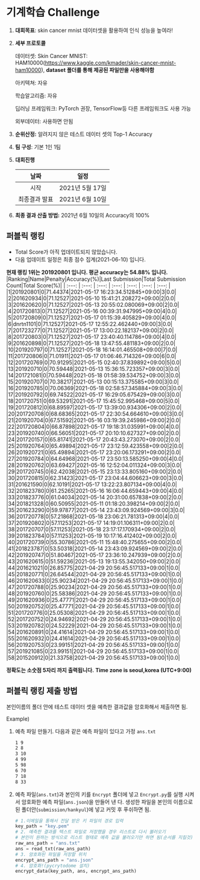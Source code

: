 # **기계학습 Challenge**
1. **대회목표**: skin cancer mnist 데이터셋을 활용하여 인식 성능을 높여라!

2. **세부 프로토콜**

   데이터셋: Skin Cancer MNIST: HAM10000(https://www.kaggle.com/kmader/skin-cancer-mnist-ham10000), 
           **dataset 폴더를 통해 제공된 파일만을 사용해야함**

   아키텍쳐: 자유

   학습알고리즘: 자유

   딥러닝 프레임워크: PyTorch 권장, TensorFlow등 다른 프레임워크도 사용 가능

   외부데이터: 사용하면 안됨

3. **순위산정:** 알려지지 않은 테스트 데이터 셋의 Top-1 Accuracy

4. **팀 구성**: 기본 1인 1팀


5. **대회진행**

   |     날짜      |      일정       |
   | :-----------: | :-------------: |
   |     시작      | 2021년 5월 17일 |
   | 최종결과 발표 | 2021년 6월 10일  |

7. **최종 결과 산출 방법:** 2021년 6월 10일의 Accuracy의 100%


## 퍼블릭 랭킹

  
- Total Score가 아직 업데이트되지 않았습니다. 
 - 다음 업데이트 일정은 최종 점수 집계(2021-06-10) 입니다.
  
**현재 랭킹 1위는 201920801 입니다. 평균 accuracy는 54.88% 입니다.**
|Ranking|Name|Penalty|Accuracy(%)|Last Submission|Total Submission Count|Total Score(%)|
| :---: | :---: | :---: | :---: | :---: | :---: | :---: |
|1|201920801|0|71.44374|2021-05-17 16:23:34.512845+09:00|3|0.0|
|2|201620934|0|71.12527|2021-05-10 15:41:21.208272+09:00|2|0.0|
|3|201620620|0|71.12527|2021-05-13 20:55:02.080069+09:00|2|0.0|
|4|201720813|0|71.12527|2021-05-16 00:39:31.947995+09:00|4|0.0|
|5|201720809|0|71.12527|2021-05-17 01:15:39.405829+09:00|4|0.0|
|6|dnrtn1101|0|71.12527|2021-05-17 12:55:22.462440+09:00|3|0.0|
|7|201723277|0|71.12527|2021-05-17 13:00:22.182137+09:00|2|0.0|
|8|201720803|0|71.12527|2021-05-17 23:40:40.114786+09:00|4|0.0|
|9|201620898|0|71.12527|2021-05-18 13:47:55.481183+09:00|2|0.0|
|10|201920797|0|71.12527|2021-05-18 16:14:01.465508+09:00|7|0.0|
|11|201720806|0|71.01911|2021-05-17 01:06:46.714326+09:00|6|0.0|
|12|201720769|0|70.91295|2021-05-15 02:40:37.839892+09:00|5|0.0|
|13|201920710|0|70.59448|2021-05-13 15:36:15.723357+09:00|3|0.0|
|14|201721081|0|70.59448|2021-05-18 01:58:39.534752+09:00|3|0.0|
|15|201920707|0|70.38217|2021-05-13 00:15:13.375585+09:00|3|0.0|
|16|201920785|0|70.06369|2021-05-18 02:58:57.345884+09:00|3|0.0|
|17|201920792|0|69.74522|2021-05-17 16:29:05.675429+09:00|3|0.0|
|18|201720751|0|69.53291|2021-05-17 15:45:52.995468+09:00|5|0.0|
|19|201720812|0|68.89597|2021-05-17 13:39:00.934306+09:00|2|0.0|
|20|201720708|0|68.68365|2021-05-17 22:30:54.664610+09:00|3|0.0|
|21|201920704|0|67.51592|2021-05-16 03:19:39.245986+09:00|2|0.0|
|22|201720804|0|66.87898|2021-05-17 19:18:31.035991+09:00|4|0.0|
|23|201920740|0|66.56051|2021-05-17 20:10:10.627327+09:00|2|0.0|
|24|201720157|0|65.81741|2021-05-17 20:43:43.273070+09:00|2|0.0|
|25|201920764|0|65.49894|2021-05-17 23:12:59.423558+09:00|2|0.0|
|26|201920721|0|65.49894|2021-05-17 23:20:06.173291+09:00|2|0.0|
|27|201920784|0|64.64968|2021-05-17 23:50:13.585250+09:00|4|0.0|
|28|201920762|0|63.69427|2021-05-16 12:52:04.011324+09:00|3|0.0|
|29|201720745|0|62.42038|2021-05-15 23:13:33.805160+09:00|2|0.0|
|30|201720815|0|62.31423|2021-05-17 23:04:44.606623+09:00|3|0.0|
|31|201621590|0|62.10191|2021-05-17 13:22:23.807134+09:00|4|0.0|
|32|201823780|0|61.25265|2021-05-16 16:06:44.659443+09:00|4|0.0|
|33|201823776|0|61.04034|2021-05-14 20:31:00.657838+09:00|2|0.0|
|34|201821328|0|60.50955|2021-05-11 01:18:20.398214+09:00|2|0.0|
|35|201623290|0|59.97877|2021-05-14 23:43:09.924569+09:00|3|0.0|
|36|201720778|0|57.21868|2021-05-18 23:06:21.781313+09:00|4|0.0|
|37|201920802|0|57.11253|2021-05-17 14:19:01.106311+09:00|2|0.0|
|38|201720707|0|57.11253|2021-05-18 23:17:17.170934+09:00|2|0.0|
|39|201823784|0|57.11253|2021-05-19 10:17:16.412402+09:00|2|0.0|
|40|201720739|0|55.30786|2021-05-11 15:48:40.275655+09:00|2|0.0|
|41|201823787|0|53.50318|2021-05-14 23:43:09.924569+09:00|2|0.0|
|42|201920747|0|51.80467|2021-05-17 23:36:10.247939+09:00|2|0.0|
|43|201620615|0|51.59236|2021-05-13 19:13:55.342050+09:00|2|0.0|
|44|201621021|0|26.85775|2021-04-29 20:56:45.517133+09:00|1|0.0|
|45|201820771|0|26.64544|2021-04-29 20:56:45.517133+09:00|1|0.0|
|46|201620633|0|25.90234|2021-04-29 20:56:45.517133+09:00|1|0.0|
|47|201720788|0|25.90234|2021-04-29 20:56:45.517133+09:00|1|0.0|
|48|201920760|0|25.58386|2021-04-29 20:56:45.517133+09:00|1|0.0|
|49|201620936|0|25.47771|2021-04-29 20:56:45.517133+09:00|1|0.0|
|50|201920752|0|25.47771|2021-04-29 20:56:45.517133+09:00|1|0.0|
|51|201720776|0|25.05308|2021-04-29 20:56:45.517133+09:00|1|0.0|
|52|201720752|0|24.94692|2021-04-29 20:56:45.517133+09:00|1|0.0|
|53|201920782|0|24.52229|2021-04-29 20:56:45.517133+09:00|1|0.0|
|54|201620891|0|24.41614|2021-04-29 20:56:45.517133+09:00|1|0.0|
|55|201620932|0|24.41614|2021-04-29 20:56:45.517133+09:00|1|0.0|
|56|201920753|0|23.99151|2021-04-29 20:56:45.517133+09:00|1|0.0|
|57|201921085|0|23.99151|2021-04-29 20:56:45.517133+09:00|1|0.0|
|58|201520912|0|21.33758|2021-04-29 20:56:45.517133+09:00|1|0.0|


**정확도는 소숫점 5자리 까지 출력됩니다.**
**Time zone is seoul,korea (UTC+9:00)**
## 퍼블릭 랭킹 제출 방법

본인이름의 폴더 안에 테스트 데이터 셋을 예측한 결과값을 암호화해서 제출하면 됨.

Example) 

1. 예측 파일 만들기. 다음과 같은 예측 파일이 있다고 가정 `ans.txt`

   ```tex
   1 9
   2 8
   3 10
   4 99
   5 98
   6 70
   7 18
   8 33
   ```

2. 예측 파일(`ans.txt`)과 본인의 키를 `Encrypt` 폴더에 넣고 `Encrypt.py`를 실행 시켜서 암호화한 예측 파일(`ans.json`)을 만들어 낸 다. 생성한 파일을 본인의 이름으로 된 폴더안(`submission/hankyul`)에 넣고 커밋 후 푸쉬하면 됨.

   ```python
   # 1.이메일을 통해서 전달 받은 키 파일의 경로 입력
   key_path = "key.pem"
   # 2. 예측한 결과를 텍스트 파일로 저장했을 경우 리스트로 다시 불러오기
   # 본인이 원하는 방식으로 리스트 형태로 예측 값을 불러오기만 하면 됨(순서를 지킬것)
   raw_ans_path = "ans.txt"
   ans = read_txt(raw_ans_path)
   # 3. 암호화된 파일을 저장할 위치
   encrypt_ans_path = "ans.json"
   # 4. 암호화!(pycrytodome 설치)
   encrypt_data(key_path, ans, encrypt_ans_path)
   ```




